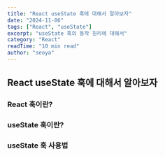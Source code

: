 ```yaml
---
title: "React useState 훅에 대해서 알아보자"
date: "2024-11-06"
tags: ["React", "useState"]
excerpt: "useState 훅의 동작 원리에 대해서"
category: "React"
readTime: "10 min read"
author: "seoya"
---
```


## React useState 훅에 대해서 알아보자

### React 훅이란?

### useState 훅이란?

### useState 훅 사용법

